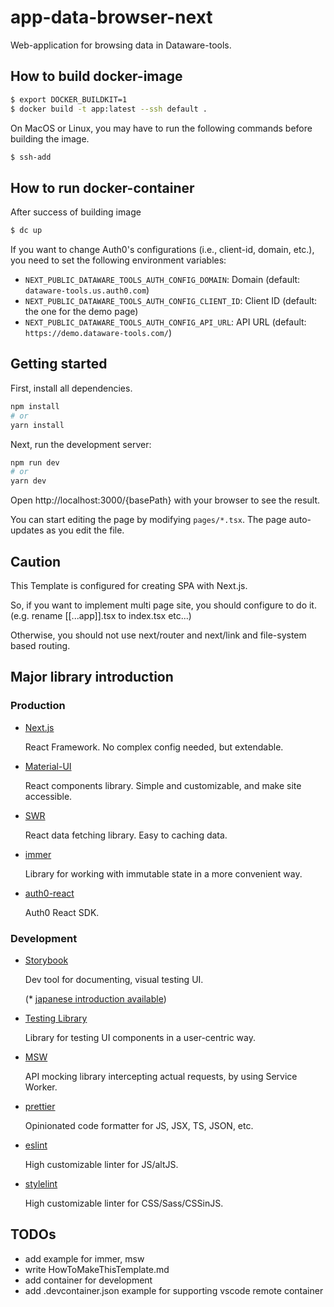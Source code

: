 # app-data-browser-next

Web-application for browsing data in Dataware-tools.


## How to build docker-image

```bash
$ export DOCKER_BUILDKIT=1
$ docker build -t app:latest --ssh default .
```

On MacOS or Linux, you may have to run the following commands before building the image.

```bash
$ ssh-add
```

## How to run docker-container

After success of building image

```bash
$ dc up
```

If you want to change Auth0's configurations (i.e., client-id, domain, etc.),
you need to set the following environment variables:

- `NEXT_PUBLIC_DATAWARE_TOOLS_AUTH_CONFIG_DOMAIN`: Domain (default: `dataware-tools.us.auth0.com`)
- `NEXT_PUBLIC_DATAWARE_TOOLS_AUTH_CONFIG_CLIENT_ID`: Client ID (default: the one for the demo page)
- `NEXT_PUBLIC_DATAWARE_TOOLS_AUTH_CONFIG_API_URL`: API URL (default: `https://demo.dataware-tools.com/`)

## Getting started

First, install all dependencies.

```bash
npm install
# or
yarn install
```

Next, run the development server:

```bash
npm run dev
# or
yarn dev
```

Open http://localhost:3000/{basePath} with your browser to see the result.

You can start editing the page by modifying `pages/*.tsx`. The page auto-updates as you edit the file.

## Caution

This Template is configured for creating SPA with Next.js.

So, if you want to implement multi page site, you should configure to do it. (e.g. rename [[...app]].tsx to index.tsx etc...)

Otherwise, you should not use next/router and next/link and file-system based routing.

## Major library introduction

### Production

- [Next.js](https://nextjs.org/learn/basics/create-nextjs-app)

  React Framework. No complex config needed, but extendable.

- [Material-UI](https://next.material-ui.com/getting-started/usage/)

  React components library. Simple and customizable, and make site accessible.

- [SWR](https://swr.vercel.app/getting-started#quick-start)

  React data fetching library. Easy to caching data.

- [immer](https://immerjs.github.io/immer/)

  Library for working with immutable state in a more convenient way.

- [auth0-react](https://auth0.com/docs/libraries/auth0-react#getting-started)

  Auth0 React SDK.

### Development

- [Storybook](https://storybook.js.org/tutorials/intro-to-storybook/react/en/get-started/)

  Dev tool for documenting, visual testing UI.

  (\* [japanese introduction available](https://storybook.js.org/tutorials/intro-to-storybook/react/ja/get-started/))

- [Testing Library](https://testing-library.com/docs/react-testing-library/example-intro)

  Library for testing UI components in a user-centric way.

- [MSW](https://mswjs.io/docs/getting-started/mocks)

  API mocking library intercepting actual requests, by using Service Worker.

- [prettier](https://prettier.io/docs/en/install.html#summary)

  Opinionated code formatter for JS, JSX, TS, JSON, etc.

- [eslint](https://eslint.org/docs/user-guide/getting-started#configuration)

  High customizable linter for JS/altJS.

- [stylelint](https://stylelint.io/user-guide/get-started#customize)

  High customizable linter for CSS/Sass/CSSinJS.

## TODOs

- add example for immer, msw
- write HowToMakeThisTemplate.md
- add container for development
- add .devcontainer.json example for supporting vscode remote container
